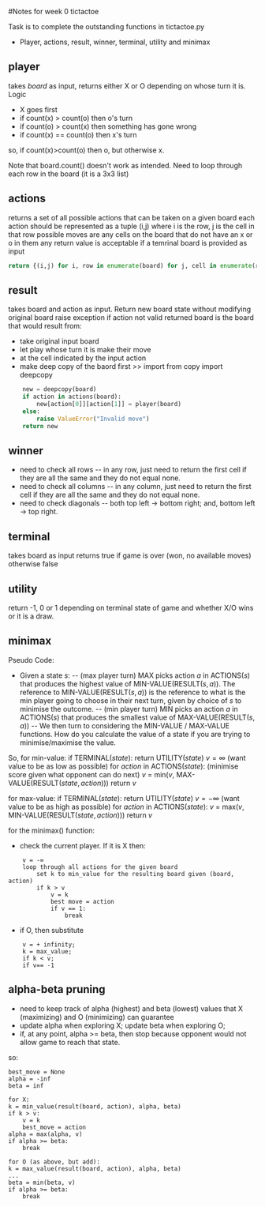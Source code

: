 #Notes for week 0 tictactoe

Task is to complete the outstanding functions in tictactoe.py
- Player, actions, result, winner, terminal, utility and minimax

## player
takes $board$ as input, returns either X or O depending on whose turn it is.
Logic
- X goes first
- if count(x) > count(o) then o's turn
- if count(o) > count(x) then something has gone wrong
- if count(x) == count(o) then x's turn

so, if count(x)>count(o) then o, but otherwise x.

Note that board.count() doesn't work as intended. Need to loop through each row in the board (it is a 3x3 list)

## actions
returns a set of all possible actions that can be taken on a given board
each action should be represented as a tuple (i,j) where i is the row, j is the cell in that row
possible moves are any cells on the board that do not have an x or o in them
any return value is acceptable if a temrinal board is provided as input

```python
return {(i,j) for i, row in enumerate(board) for j, cell in enumerate(row) if cell is None}
```

## result
takes board and action as input. Return new board state without modifying original board
raise exception if action not valid
returned board is the board that would result from:

- take original input board
- let play whose turn it is make their move
- at the cell indicated by the input action
- make deep copy of the baord first >> import from copy import deepcopy

```python
    new = deepcopy(board)
    if action in actions(board):
        new[action[0]][action[1]] = player(board)
    else:
        raise ValueError("Invalid move")
    return new
```

## winner
- need to check all rows
-- in any row, just need to return the first cell if they are all the same and they do not equal none.
- need to check all columns
-- in any column, just need to return the first cell if they are all the same and they do not equal none.
- need to check diagonals
-- both top left -> bottom right; and, bottom left -> top right.

## terminal
takes board as input
returns true if game is over (won, no available moves) otherwise false

## utility
return -1, 0 or 1 depending on terminal state of game and whether X/O wins or it is a draw.

## minimax
Pseudo Code:
- Given a state $s$:
-- (max player turn) MAX picks action $a$ in ACTIONS($s$) that produces the highest value of MIN-VALUE(RESULT($s, a$)). The reference to MIN-VALUE(RESULT($s, a$)) is the reference to what is the min player going to choose in their next turn, given by choice of $s$ to minimise the outcome.
-- (min player turn) MIN picks an action $a$ in ACTIONS($s$) that produces the smallest value of MAX-VALUE(RESULT($s, a$))
-- We then turn to considering the MIN-VALUE / MAX-VALUE functions. How do you calculate the value of a state if you are trying to minimise/maximise the value.

So, for min-value:
if TERMINAL($state$): 
        return UTILITY($state$) 
    $v = ∞$ (want value to be as low as possible) 
    for $action$ in ACTIONS($state$): (minimise score given what opponent can do next) 
        $v$ = min($v$, MAX-VALUE(RESULT($state,action$))) 
    return $v$ 

for max-value:
if TERMINAL($state$):
    return UTILITY($state$)
    $v = -∞$ (want value to be as high as possible)
    for $action$ in ACTIONS($state$):
        $v$ = max($v$, MIN-VALUE(RESULT($state,action$)))
    return $v$

for the minimax() function:
- check the current player. If it is X then:
```
    v = -∞
    loop through all actions for the given board
        set k to min_value for the resulting board given (board, action)
        if k > v
            v = k
            best move = action
            if v == 1:  
                break
```
- if O, then substitute
``` 
    v = + infinity; 
    k = max_value; 
    if k < v; 
    if v== -1
```

## alpha-beta pruning
- need to keep track of alpha (highest) and beta (lowest) values that X (maximizing) and O (minimizing) can guarantee
- update alpha when exploring X; update beta when exploring O;
- if, at any point, alpha >= beta, then stop because opponent would not allow game to reach that state.

so:
```current_player = player(baord)
best_move = None
alpha = -inf
beta = inf

for X:
k = min_value(result(board, action), alpha, beta)
if k > v:
    v = k
    best_move = action
alpha = max(alpha, v)
if alpha >= beta:
    break

for O (as above, but add):
k = max_value(result(board, action), alpha, beta)
...
beta = min(beta, v)
if alpha >= beta:
    break
```